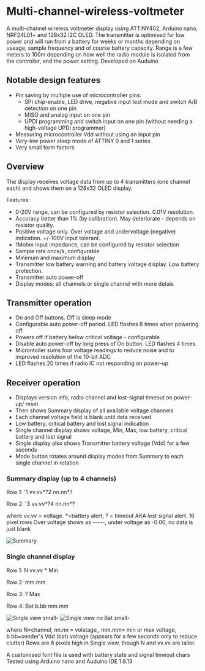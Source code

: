 # Multi-channel-wireless-voltmeter
A multi-channel wireless voltmeter display using ATTINY402, Arduino nano, NRF24L01+ and 128x32 I2C OLED.
The transmitter is optimised for low power and will run from a battery for weeks or months depending on useage, sample frequency and of course battery capacity.
Range is a few meters to 100m depending on how well the radio module is isolated from the controller, and the power setting.
Developed on Auduino

## Notable design features
* Pin saving by multiple use of microcontroller pins:
  * SPI chip-enable, LED drive, negative input test mode and switch A/B detection on one pin
  * MISO and analog input on one pin
  * UPDI programming and switch input on one pin (without needing a high-voltage UPDI programmer)
* Measuring microcontroller Vdd without using an input pin
* Very-low power sleep mode of ATTINY 0 and 1 series
* Very small form factors

## Overview
The display receives voltage data from up to 4 transmitters (one channel each) and shows them on a 128x32 OLED display.

Features:
* 0-20V range, can be configured by resistor selection. 0.01V resolution.
* Accuracy better than 1% (by calibration). May deteriorate - depends on resistor quality.
* Positive voltage only. Over voltage and undervoltage (negative) indication. +/-100V input tolerant.
* 1Mohm input impedance, can be configured by resistor selection
* Sample rate once/s, configurable
* Minimum and maximum display
* Transmitter low battery warning and battery voltage display. Low battery protection.
* Transmitter auto power-off
* Display modes: all channels or single channel with more detais

## Transmitter operation
* On and Off buttons. Off is sleep mode
* Configurable auto power-off period. LED flashes 8 times when powering off.
* Powers off if battery below critical voltage - configurable
* Disable auto power-off by long press of On button. LED flashes 4 times.
* Microntoller sums four voltage readings to reduce noise and to improved resolution of the 10-bit ADC
* LED flashes 20 times if radio IC not responding on power-up

## Receiver operation
* Displays version info, radio channel and lost-signal timeout on power-up/ reset
* Then shows Summary display of all available voltage channels
* Each channel voltage field is blank until data received
* Low battery, critical battery and lost signal indication
* Single channel display shows voltage, Min, Max, low battery, critical battery and lost signal
* Single display also shows Transmitter battery voltage (Vdd) for a few seconds
* Mode button rotates around display modes from Summary to each single channel in rotation

### Summary display (up to 4 channels)
 Row 1: '1 vv.vv*?2 nn.nn*?
 
 Row 2: '3 vv.vv*?4 nn.nn*?
 
 where vv.vv = voltage. *=battery alert, ? = timeout AKA lost signal alert. 16 pixel rows
 Over voltage shows as -----, under voltage as -0.00, no data is just blank
 
![Summary](https://user-images.githubusercontent.com/4630866/99881511-32e78800-2c12-11eb-9359-a8b6a553febb.png) 
 
### Single channel display
 Row 1: N vv.vv *   Min
 
 Row 2:             mm.mm
 
 Row 3:         ?   Max
 
 Row 4: Bat b.bb    mm.mm
 
 ![Single view small-](https://user-images.githubusercontent.com/4630866/99881510-32e78800-2c12-11eb-8216-1242ac274dff.png)
 ![Single view no Bat small-](https://user-images.githubusercontent.com/4630866/99881507-2c591080-2c12-11eb-9e34-ab5b6b527589.png)
 
 where N=channel, nn.nn = volatage,, mm.mm= min or max voltage, 
 b.bb=sender's Vdd (bat) voltage (appears for a few seconds only to reduce clutter)
 Rows are 8 pixels high in Single view, though N and vv.vv are taller.

A customised font file is used with battery state and signal timeout chars
Tested using Arduino nano and Auduino IDE 1.8.13
